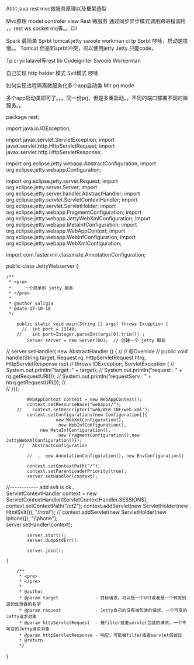 Atitit java rest mvc微服务原理以及框架选型


Mvc原理  model controler  view
Rest
微服务  通过同步异步模式调用跨进程调用 ，，rest ws socket mq等。。Cli

Spark 最简单
Sprbt tomcat jetty swoole workman ci tp
Sprbt   啰嗦，启动速度慢。。
Tomcat 但是和sprbt冲突，可以使用jetty
Jetty 只能code， 

Tp ci yii  lalavel等rest lib  Codeigniter
Swoole  Workerman

自己实现
http halder 模式
Svlt模式  啰嗦


如何实现进程隔离微服务化多个app启动类
Mlt prj mode

多个app启动类即可了。。。同一份prj，但是多重启动。。不同的端口部署不同的微服务。。


package rest;

import java.io.IOException;

import javax.servlet.ServletException;
import javax.servlet.http.HttpServletRequest;
import javax.servlet.http.HttpServletResponse;

import org.eclipse.jetty.webapp.AbstractConfiguration;
import org.eclipse.jetty.webapp.Configuration;

import org.eclipse.jetty.server.Request;
import org.eclipse.jetty.server.Server;
import org.eclipse.jetty.server.handler.AbstractHandler;
import org.eclipse.jetty.servlet.ServletContextHandler;
import org.eclipse.jetty.servlet.ServletHolder;
import org.eclipse.jetty.webapp.FragmentConfiguration;
import org.eclipse.jetty.webapp.JettyWebXmlConfiguration;
import org.eclipse.jetty.webapp.MetaInfConfiguration;
import org.eclipse.jetty.webapp.WebAppContext;
import org.eclipse.jetty.webapp.WebInfConfiguration;
import org.eclipse.jetty.webapp.WebXmlConfiguration;

import com.fasterxml.classmate.AnnotationConfiguration;

public class JettyWebserver {
	
	/**
	 * <pre>
	 *     一个简单的 jetty 服务
	 * </pre>
	 *
	 * @author saligia
	 * @date 17-10-10
	 */
 
	    public static void main(String [] args) throws Exception {
	      //  int port = 13140;
	    //    int port=Integer.parseInt(args[0].trim()) ;
			Server server = new Server(80);  // 创建一个 jetty 服务
//	        server.setHandler( new AbstractHandler () {
//
//				@Override
//				public void handle(String target, Request rq, HttpServletRequest htrq, HttpServletResponse rsp)
//						throws IOException, ServletException {
//					   System.out.println("target  :" + target);
//				        System.out.println("request : " + rq.getRequestURI());
//				        System.out.println("requestServ : " + htrq.getRequestURI());
//					
//				}});
	        
	        WebAppContext context = new WebAppContext();
	        context.setResourceBase("webapps/");
	    //    context.setDescriptor("web/WEB-INF/web.xml");
	        context.setConfigurations(new Configuration[]{
	                   new WebXmlConfiguration(),
	                    new WebInfConfiguration(), 
	             new MetaInfConfiguration(),
	                    new FragmentConfiguration(),new JettyWebXmlConfiguration()});
	     //   AbstractConfiguration
	     
	        //  ,  new AnnotationConfiguration(), new EnvConfiguration()

	        context.setContextPath("/");
	        context.setParentLoaderPriority(true);
	        server.setHandler(context);
			
			
//------------ add svlt is ok...			
			ServletContextHandler context = new ServletContextHandler(ServletContextHandler.SESSIONS);
			context.setContextPath("/ct2");
			context.addServlet(new ServletHolder(new HtmlSvlt()), "/html");
		//	context.addServlet(new ServletHolder(new Iphone()), "/iphone");       
			server.setHandler(context);
	        
	        server.start();
	        server.dumpStdErr();
	    
	        server.join();
	    
	}
	    
	    /**
	     * <pre>
	     * </pre>
	     *
	     * @author
	     * @param target              - 目标请求，可以是一个URI或者是一个转发到这的处理器的名字
	     * @param request             - Jetty自己的没有被包装的请求，一个可变的Jetty请求对象
	     * @param httpServletRequest  - 被filter或者servlet包装的请求，一个不可变的Jetty请求对象
	     * @param httpServletResponse - 响应，可能被filter或者servlet包装过
	     * @return
	     */

}

